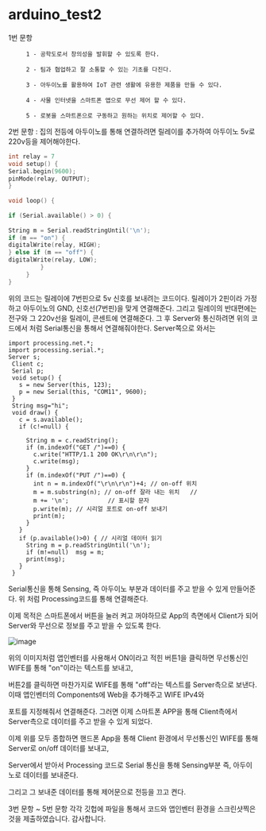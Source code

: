 # arduino_test2

1번 문항 

         1 - 공학도로서 창의성을 발휘할 수 있도록 한다.

         2 - 팀과 협업하고 잘 소통할 수 있는 기초를 다진다.
         
         3 - 아두이노를 활용하여 IoT 관련 생활에 유용한 제품을 만들 수 있다.
         
         4 - 사물 인터넷을 스마트폰 앱으로 무선 제어 할 수 있다.
         
         5 - 로봇을 스마트폰으로 구동하고 원하는 위치로 제어할 수 있다.



2번 문항 : 집의 전등에 아두이노를 통해 연결하려면 릴레이를 추가하여 아두이노 5v로 220v등을 제어해야한다. 

```c
int relay = 7
void setup() {
Serial.begin(9600);
pinMode(relay, OUTPUT);
}
 
void loop() {
 
if (Serial.available() > 0) {
    
String m = Serial.readStringUntil('\n');
if (m == "on") {
digitalWrite(relay, HIGH);
} else if (m == "off") {
digitalWrite(relay, LOW);
         }
     }
}
```

위의 코드는 릴레이에 7번핀으로 5v 신호를 보내려는 코드이다. 릴레이가 2핀이라 가정하고 아두이노의 GND, 신호선(7번핀)을 맞게 연결해준다.
그리고 릴레이의 반대편에는 전구와 그 220v선을 릴레이, 콘센트에 연결해준다.
그 후 Server와 통신하려면 위의 코드에서 처럼 Serial통신을 통해서 연결해줘야한다. Server쪽으로 와서는

```processing
import processing.net.*;
import processing.serial.*;
Server s;
 Client c;
 Serial p;
 void setup() {
   s = new Server(this, 123);
   p = new Serial(this, "COM11", 9600);
 }
 String msg="hi";
 void draw() {
   c = s.available();
   if (c!=null) {
    
     String m = c.readString();
     if (m.indexOf("GET /")==0) {
       c.write("HTTP/1.1 200 OK\r\n\r\n");
       c.write(msg);
     }
     if (m.indexOf("PUT /")==0) {
       int n = m.indexOf("\r\n\r\n")+4; // on-off 위치
       m = m.substring(n); // on-off 잘라 내는 위치   //
       m += '\n';           // 표시할 문자
       p.write(m); // 시리얼 포트로 on-off 보내기 
       print(m);
     }
   }
   if (p.available()>0) { // 시리얼 데이터 읽기
     String m = p.readStringUntil('\n');
     if (m!=null)  msg = m;
     print(msg);
   }
 }
```

Serial통신을 통해 Sensing, 즉 아두이노 부분과 데이터를 주고 받을 수 있게 만들어준다. 위 처럼 Processing코드를 통해 연결해준다.

이제 목적은 스마트폰에서 버튼을 눌러 켜고 꺼야하므로 App의 측면에서 Client가 되어 Server와 무선으로 정보를 주고 받을 수 있도록 한다.


![image](https://github.com/naengku3/arduino_test2/assets/127822478/fdffcb65-6dfa-4c3e-b864-73332e5b182f)


위의 이미지처럼 앱인벤터를 사용해서 ON이라고 적힌 버튼1을 클릭하면 무선통신인 WIFE를 통해 "on"이라는 텍스트를 보내고,

버튼2를 클릭하면 마찬가지로 WIFE를 통해 "off"라는 텍스트를 Server측으로 보낸다. 이때 앱인벤터의 Components에 Web을 추가해주고 WIFE IPv4와

포트를 지정해줘서 연결해준다. 그러면 이제 스마트폰 APP을 통해 Client측에서 Server측으로 데이터를 주고 받을 수 있게 되었다.

이제 위를 모두 종합하면 핸드폰 App을 통해 Client 환경에서 무선통신인 WIFE를 통해 Server로 on/off 데이터를 보내고,

Server에서 받아서 Processing 코드로 Serial 통신을 통해 Sensing부분 즉, 아두이노로 데이터를 보내준다.

그리고 그 보내준 데이터를 통해 제어문으로 전등을 끄고 켠다.


3번 문항 ~ 5번 문항 각각 깃헙에 파일을 통해서 코드와 앱인벤터 환경을 스크린샷찍은 것을 제출하였습니다. 감사합니다.


